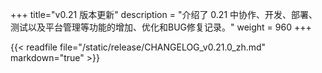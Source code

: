+++
title="v0.21 版本更新"
description = "介绍了 0.21 中协作、开发、部署、测试以及平台管理等功能的增加、优化和BUG修复记录。"
weight = 960
+++

{{< readfile file="/static/release/CHANGELOG_v0.21.0_zh.md" markdown="true" >}}
